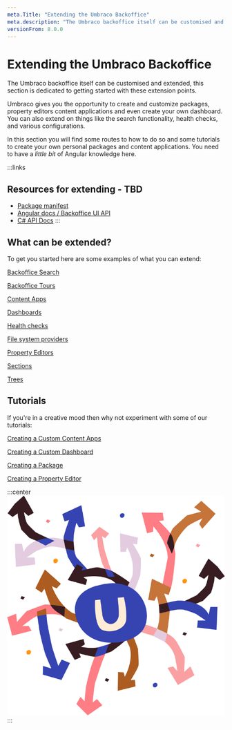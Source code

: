 ```yaml
---
meta.Title: "Extending the Umbraco Backoffice" 
meta.description: "The Umbraco backoffice itself can be customised and extended, this section is dedicated to getting started with these extension points."
versionFrom: 8.0.0
---
```

# Extending the Umbraco Backoffice

The Umbraco backoffice itself can be customised and extended, this section is dedicated to getting started with these extension points.

Umbraco gives you the opportunity to create and customize packages, property editors content applications and even create your own dashboard. You can also extend on things like the search functionality, health checks, and various configurations.

In this section you will find some routes to how to do so and some tutorials to create your own personal packages and content applications. You need to have a _little bit_ of Angular knowledge here.

:::links
## Resources for extending - TBD
- [Package manifest](https://our.umbraco.com/Documentation/Extending/Property-Editors/package-manifest)
- [Angular docs / Backoffice UI API](https://our.umbraco.com/Documentation/Reference/Angular/)
- [C# API Docs](https://our.umbraco.com/Documentation/Reference/API-Documentation/)
:::

## What can be extended?

To get you started here are some examples of what you can extend:

[Backoffice Search](https://our.umbraco.com/documentation/Extending/Backoffice-Search/)

[Backoffice Tours](https://our.umbraco.com/documentation/Extending/Backoffice-Tours/)

[Content Apps](https://our.umbraco.com/Documentation/Extending/Content-Apps/)

[Dashboards](https://our.umbraco.com/documentation/Extending/Dashboards/)

[Health checks](https://our.umbraco.com/documentation/Extending/Health-Check/) 

[File system providers](https://our.umbraco.com/documentation/Extending/FileSystemProviders/)

[Property Editors](https://our.umbraco.com/Documentation/Extending/Property-Editors/)

[Sections](https://our.umbraco.com/Documentation/Extending/Section-Trees/sections)

[Trees](https://our.umbraco.com/Documentation/Extending/Section-Trees/trees)

## Tutorials

If you're in a creative mood then why not experiment with some of our tutorials: 

[Creating a Custom Content Apps](https://our.umbraco.com/Documentation/Extending/Content-Apps/#creating-a-custom-content-app)

[Creating a Custom Dashboard](https://our.umbraco.com/Documentation/Tutorials/Creating-a-Custom-Dashboard/)

[Creating a Package](https://our.umbraco.com/documentation/Extending/Packages/Creating-a-Package/)

[Creating a Property Editor](https://our.umbraco.com/Documentation/Tutorials/Creating-a-Property-Editor/)

:::center
![Extending Umbraco](images/Headless_blue_arrows.png)
:::







